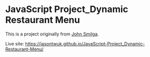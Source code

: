 # JavaScript Project_Dynamic Restaurant Menu
This is a project originally from <a href="https://github.com/john-smilga/javascript-basic-projects">John Smilga</a>.

Live site: https://jasontwuk.github.io/JavaScript-Project_Dynamic-Restaurant-Menu/

